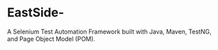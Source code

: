 # EastSide-
A Selenium Test Automation Framework built with Java, Maven, TestNG, and Page Object Model (POM). 
